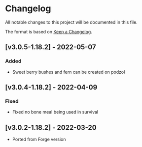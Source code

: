 # Changelog
All notable changes to this project will be documented in this file.

The format is based on [Keep a Changelog].

## [v3.0.5-1.18.2] - 2022-05-07
### Added
- Sweet berry bushes and fern can be created on podzol

## [v3.0.4-1.18.2] - 2022-04-09
### Fixed
- Fixed no bone meal being used in survival

## [v3.0.2-1.18.2] - 2022-03-20
- Ported from Forge version

[Keep a Changelog]: https://keepachangelog.com/en/1.0.0/
